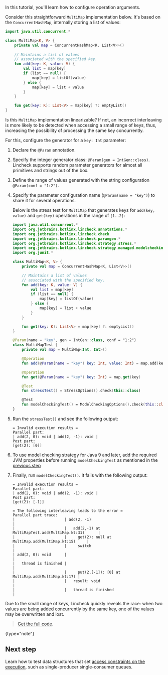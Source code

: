 [//]: # (title: Operation arguments)

In this tutorial, you'll learn how to configure operation arguments.

Consider this straightforward `MultiMap` implementation below. It's based on the `ConcurrentHashMap`, internally storing
a list of values:

```kotlin
import java.util.concurrent.*

class MultiMap<K, V> {
    private val map = ConcurrentHashMap<K, List<V>>()
   
    // Maintains a list of values 
    // associated with the specified key.
    fun add(key: K, value: V) {
        val list = map[key]
        if (list == null) {
            map[key] = listOf(value)
        } else {
            map[key] = list + value
        }
    }

    fun get(key: K): List<V> = map[key] ?: emptyList()
}
```

Is this `MultiMap` implementation linearizable? If not, an incorrect interleaving is more likely to be detected
when accessing a small range of keys, thus, increasing the possibility of processing the same key concurrently.

For this, configure the generator for a `key: Int` parameter:

1. Declare the `@Param` annotation.
2. Specify the integer generator class: `@Param(gen = IntGen::class)`.
   Lincheck supports random parameter generators for almost all primitives and strings out of the box.
3. Define the range of values generated with the string configuration `@Param(conf = "1:2")`.
4. Specify the parameter configuration name (`@Param(name = "key")`) to share it for several operations.

   Below is the stress test for `MultiMap` that generates keys for `add(key, value)` and `get(key)` operations in the
   range of `[1..2]`: 
   
   ```kotlin
   import java.util.concurrent.*
   import org.jetbrains.kotlinx.lincheck.annotations.*
   import org.jetbrains.kotlinx.lincheck.check
   import org.jetbrains.kotlinx.lincheck.paramgen.*
   import org.jetbrains.kotlinx.lincheck.strategy.stress.*
   import org.jetbrains.kotlinx.lincheck.strategy.managed.modelchecking.*
   import org.junit.*
   
   class MultiMap<K, V> {
       private val map = ConcurrentHashMap<K, List<V>>()
   
       // Maintains a list of values 
       // associated with the specified key.
       fun add(key: K, value: V) {
           val list = map[key]
           if (list == null) {
               map[key] = listOf(value)
           } else {
               map[key] = list + value
           }
       }

       fun get(key: K): List<V> = map[key] ?: emptyList()
   }
   
   @Param(name = "key", gen = IntGen::class, conf = "1:2")
   class MultiMapTest {
       private val map = MultiMap<Int, Int>()
   
       @Operation
       fun add(@Param(name = "key") key: Int, value: Int) = map.add(key, value)
   
       @Operation
       fun get(@Param(name = "key") key: Int) = map.get(key)
   
       @Test
       fun stressTest() = StressOptions().check(this::class)
   
       @Test
       fun modelCheckingTest() = ModelCheckingOptions().check(this::class)
   }
   ```

5. Run the `stressTest()` and see the following output:

   ```text
   = Invalid execution results =
   Parallel part:
   | add(2, 0): void | add(2, -1): void |
   Post part:
   [get(2): [0]]
   ```
6. To use model checking strategy for Java 9 and later, add the required JVM properties before running `modelCheckingTest` as mentioned in the [previous step](testing-strategies.md#write-a-model-checking-test)
7. Finally, run `modelCheckingTest()`. It fails with the following output:

   ```text
   = Invalid execution results =
   Parallel part:
   | add(2, 0): void | add(2, -1): void |
   Post part:
   [get(2): [-1]]
   
   = The following interleaving leads to the error =
   Parallel part trace:
   |                      | add(2, -1)                                           |
   |                      |   add(2,-1) at MultiMapTest.add(MultiMap.kt:31)      |
   |                      |     get(2): null at MultiMap.add(MultiMap.kt:15)     |
   |                      |     switch                                           |
   | add(2, 0): void      |                                                      |
   |   thread is finished |                                                      |
   |                      |     put(2,[-1]): [0] at MultiMap.add(MultiMap.kt:17) |
   |                      |   result: void                                       |
   |                      |   thread is finished                                 |
   ```

Due to the small range of keys, Lincheck quickly reveals the race: when two values are being added concurrently by the same key, 
one of the values may be overwritten and lost.

> [Get the full code](https://github.com/Kotlin/kotlinx-lincheck/blob/guide/src/jvm/test/org/jetbrains/kotlinx/lincheck/test/guide/MultiMapTest.kt).
>
{type="note"}


## Next step

Learn how to test data structures that set [access constraints on the execution](constraints.md),
such as single-producer single-consumer queues.